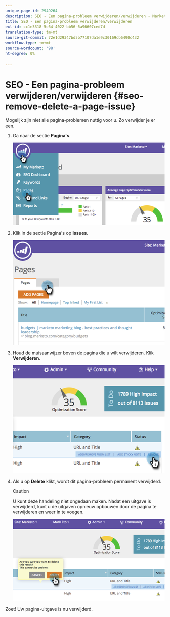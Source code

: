 ```yaml
---
unique-page-id: 2949264
description: SEO - Een pagina-probleem verwijderen/verwijderen - Marketo Docs - Productdocumentatie
title: SEO - Een pagina-probleem verwijderen/verwijderen
exl-id: cc1e5318-5c64-4022-bb56-6a96607ced7d
translation-type: tm+mt
source-git-commit: 72e1d29347bd5b77107da1e9c30169cb6490c432
workflow-type: tm+mt
source-wordcount: '98'
ht-degree: 0%

---
```


# SEO - Een pagina-probleem verwijderen/verwijderen {#seo-remove-delete-a-page-issue}

Mogelijk zijn niet alle pagina-problemen nuttig voor u. Zo verwijder je er een.

1. Ga naar de sectie **Pagina&#39;s**.

   ![](assets/image2014-9-18-14-3a0-3a16.png)

1. Klik in de sectie Pagina&#39;s op **Issues**.

   ![](assets/image2014-9-18-14-3a0-3a30.png)

1. Houd de muisaanwijzer boven de pagina die u wilt verwijderen. Klik **Verwijderen**.

   ![](assets/image2014-9-18-14-3a0-3a38.png)

1. Als u op **Delete** klikt, wordt dit pagina-probleem permanent verwijderd.

   >[!CAUTION]
   >
   >U kunt deze handeling niet ongedaan maken. Nadat een uitgave is verwijderd, kunt u de uitgaven opnieuw opbouwen door de pagina te verwijderen en weer in te voegen.

   ![](assets/image2014-9-18-14-3a1-3a28.png)

Zoet! Uw pagina-uitgave is nu verwijderd.

